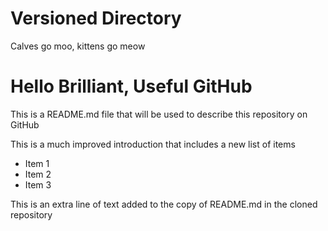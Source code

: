 
# Versioned Directory

Calves go moo, kittens go meow

# Hello Brilliant, Useful GitHub

This is a README.md file that will be used to describe this
repository on GitHub

This is a much improved introduction that includes a 
new list of items

* Item 1
* Item 2
* Item 3

This is an extra line of text added to the copy 
of README.md in the cloned repository
